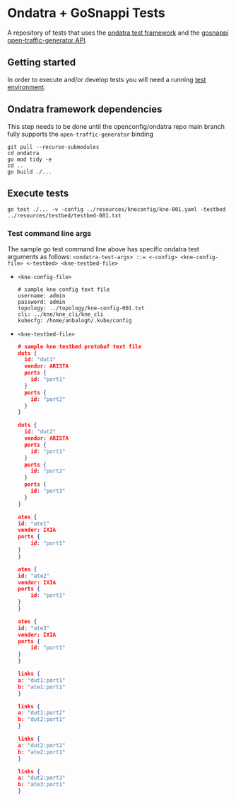 # Ondatra + GoSnappi Tests
A repository of tests that uses the [ondatra test framework](https://github.com/openconfig/ondatra) 
and the [gosnappi open-traffic-generator API](https://github.com/open-traffic-generator).

## Getting started
In order to execute and/or develop tests you will need a running 
[test environment](./TESTENV.md).

## Ondatra framework dependencies
This step needs to be done until the openconfig/ondatra repo main branch 
fully supports the `open-traffic-generator` binding 
```
git pull --recurse-submodules
cd ondatra
go mod tidy -e
cd ..
go build ./...
```

## Execute tests
```
go test ./... -v -config ../resources/kneconfig/kne-001.yaml -testbed ../resources/testbed/testbed-001.txt 
```
### Test command line args
The sample go test command line above has specific ondatra test arguments as follows:
`<ondatra-test-args> ::= <-config> <kne-config-file> <-testbed> <kne-testbed-file>`
- `<kne-config-file>`
    ```
    # sample kne config text file
    username: admin
    password: admin
    topology: ../topology/kne-config-001.txt
    cli: ../kne/kne_cli/kne_cli
    kubecfg: /home/anbalogh/.kube/config
    ```
- `<kne-testbed-file>`
    ```json
    # sample kne testbed protobuf text file
    duts {
      id: "dut1"
      vendor: ARISTA
      ports {
        id: "port1"    
      }
      ports {
        id: "port2"    
      }
    }

    duts {
      id: "dut2"
      vendor: ARISTA
      ports {
        id: "port1"    
      }
      ports {
        id: "port2"    
      }
      ports {
        id: "port3"    
      }
    }

    ates {
    id: "ate1"
    vendor: IXIA
    ports {
        id: "port1"    
    }
    }

    ates {
    id: "ate2"
    vendor: IXIA
    ports {
        id: "port1"    
    }
    }

    ates {
    id: "ate3"
    vendor: IXIA
    ports {
        id: "port1"    
    }
    } 

    links {
    a: "dut1:port1"
    b: "ate1:port1"
    }

    links {
    a: "dut1:port2"
    b: "dut2:port1"
    }

    links {
    a: "dut2:port2"
    b: "ate2:port1"
    }

    links {
    a: "dut2:port3"
    b: "ate3:port1"
    }
    ```

